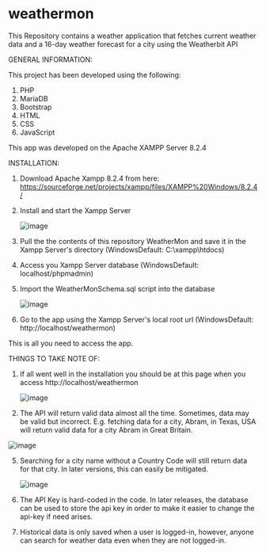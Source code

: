 # weathermon
This Repository contains a weather application that fetches current weather data and a 16-day weather forecast for a city using the Weatherbit API

GENERAL INFORMATION:

This project has been developed using the following:

1. PHP
2. MariaDB
3. Bootstrap
4. HTML
5. CSS
6. JavaScript
   
This app was developed on the Apache XAMPP Server 8.2.4

INSTALLATION:

1. Download Apache Xampp 8.2.4 from here: https://sourceforge.net/projects/xampp/files/XAMPP%20Windows/8.2.4/
2. Install and start the Xampp Server
   
   ![image](https://github.com/user-attachments/assets/c9de0fd0-267d-4c11-a4a5-3547439d4b82)


4. Pull the the contents of this repository WeatherMon and save it in the Xampp Server's directory (WindowsDefault: C:\xampp\htdocs\) 
5. Access you Xampp Server database (WindowsDefault: localhost/phpmadmin)
6. Import the WeatherMonSchema.sql script into the database
   
   ![image](https://github.com/user-attachments/assets/c50401f1-3fe8-4a8a-9817-c26e7b95df63)

7. Go to the app using the Xampp Server's local root url (WindowsDefault: http://localhost/weathermon)

This is all you need to access the app.

THINGS TO TAKE NOTE OF:

1. If all went well in the installation you should be at this page when you access http://localhost/weathermon
   
   ![image](https://github.com/user-attachments/assets/727adad2-21c3-446d-a016-c2391a0618e4)

3.  The API will return valid data almost all the time. Sometimes, data may be valid but incorrect. E.g. fetching data for a city, Abram, in Texas, USA will return valid data for a city Abram in Great Britain.
   
   ![image](https://github.com/user-attachments/assets/12aa873f-5028-40af-bde1-8608beeac90c)


5. Searching for a city name without a Country Code will still return data for that city. In later versions, this can easily be mitigated.
   
   ![image](https://github.com/user-attachments/assets/d6c1391e-5b32-49ea-968e-60f5cbbf31ab)


7. The API Key is hard-coded in the code. In later releases, the database can be used to store the api key in order to make it easier to change the api-key if need arises.

8. Historical data is only saved when a user is logged-in, however, anyone can search for weather data even when they are not logged-in.


